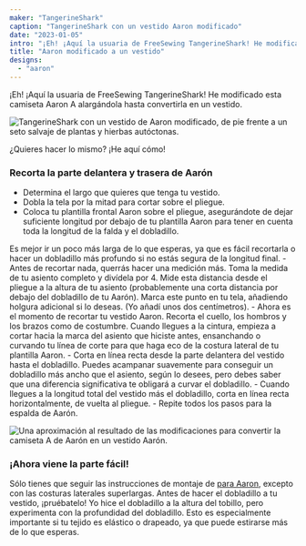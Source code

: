 ```yaml
---
maker: "TangerineShark"
caption: "TangerineShark con un vestido Aaron modificado"
date: "2023-01-05"
intro: "¡Eh! ¡Aquí la usuaria de FreeSewing TangerineShark! He modificado esta camiseta Aaron A alargándola hasta convertirla en un vestido."
title: "Aaron modificado a un vestido"
designs:
  - "aaron"
---
```


¡Eh! ¡Aquí la usuaria de FreeSewing TangerineShark! He modificado esta camiseta Aaron A alargándola hasta convertirla en un vestido.

![TangerineShark con un vestido de Aaron modificado, de pie frente a un seto salvaje de plantas y hierbas autóctonas.](https://posts.freesewing.org/uploads/IMG_5827_476c170bc0.JPG)

¿Quieres hacer lo mismo? ¡He aquí cómo!

### Recorta la parte delantera y trasera de Aarón
- Determina el largo que quieres que tenga tu vestido.
- Dobla la tela por la mitad para cortar sobre el pliegue.
- Coloca tu plantilla frontal Aaron sobre el pliegue, asegurándote de dejar suficiente longitud por debajo de tu plantilla Aaron para tener en cuenta toda la longitud de la falda y el dobladillo.
<Note>
Es mejor ir un poco más larga de lo que esperas, ya que es fácil recortarla o hacer un dobladillo más profundo si no estás segura de la longitud final.
</Note>
- Antes de recortar nada, querrás hacer una medición más. Toma la medida de tu asiento completo y divídela por 4. Mide esta distancia desde el pliegue a la altura de tu asiento (probablemente una corta distancia por debajo del dobladillo de tu Aarón). Marca este punto en tu tela, añadiendo holgura adicional si lo deseas. (Yo añadí unos dos centímetros).
- Ahora es el momento de recortar tu vestido Aaron. Recorta el cuello, los hombros y los brazos como de costumbre. Cuando llegues a la cintura, empieza a cortar hacia la marca del asiento que hiciste antes, ensanchando o curvando tu línea de corte para que haga eco de la costura lateral de tu plantilla Aaron.
- Corta en línea recta desde la parte delantera del vestido hasta el dobladillo. Puedes acampanar suavemente para conseguir un dobladillo más ancho que el asiento, según lo desees, pero debes saber que una diferencia significativa te obligará a curvar el dobladillo.
- Cuando llegues a la longitud total del vestido más el dobladillo, corta en línea recta horizontalmente, de vuelta al pliegue.
- Repite todos los pasos para la espalda de Aarón.

![Una aproximación al resultado de las modificaciones para convertir la camiseta A de Aarón en un vestido Aarón.](https://posts.freesewing.org/uploads/teagan_dress_481cb6b7b9.svg)

### ¡Ahora viene la parte fácil!
Sólo tienes que seguir las instrucciones de montaje de [para Aaron](https://freesewing.org/docs/patterns/aaron/instructions/), excepto con las costuras laterales superlargas. Antes de hacer el dobladillo a tu vestido, ¡pruébatelo! Yo hice el dobladillo a la altura del tobillo, pero experimenta con la profundidad del dobladillo. Esto es especialmente importante si tu tejido es elástico o drapeado, ya que puede estirarse más de lo que esperas.

